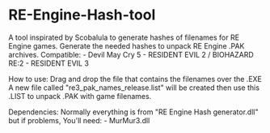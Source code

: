 # RE-Engine-Hash-tool
A tool inspirated by Scobalula to generate hashes of filenames for RE Engine games.
Generate the needed hashes to unpack RE Engine .PAK archives.
  Compatible:
    - Devil May Cry 5
    - RESIDENT EVIL 2 / BIOHAZARD RE:2
    - RESIDENT EVIL 3

How to use:
  Drag and drop the file that contains the filenames over the .EXE
  A new file called "re3_pak_names_release.list" will be created then use this .LIST to unpack .PAK with game filenames.


Dependencies:
  Normally everything is from "RE Engine Hash generator.dll" but if problems,
  You'll need:
    - MurMur3.dll
